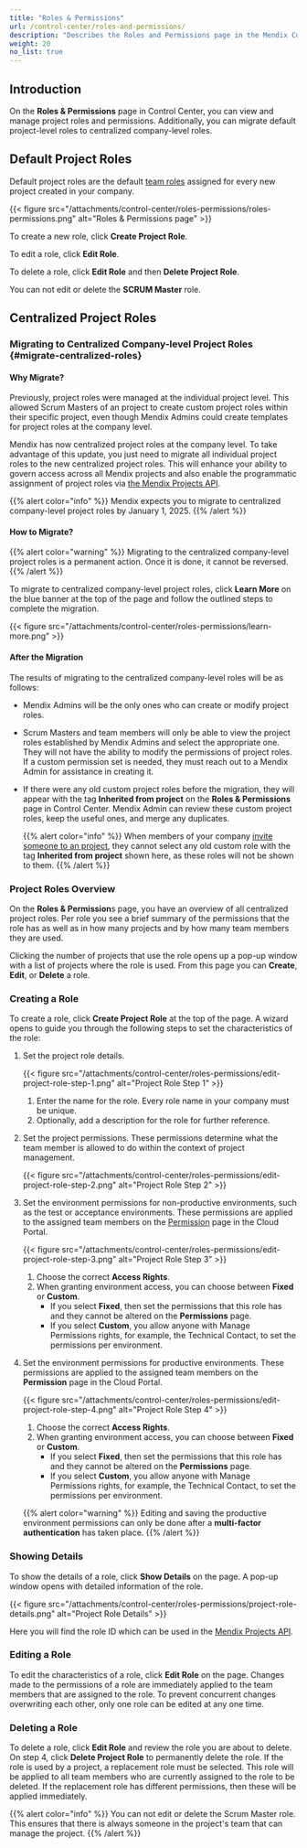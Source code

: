 ```yaml
---
title: "Roles & Permissions"
url: /control-center/roles-and-permissions/
description: "Describes the Roles and Permissions page in the Mendix Control Center."
weight: 20
no_list: true
---
```


## Introduction

On the **Roles & Permissions** page in Control Center, you can view and manage project roles and permissions. Additionally, you can migrate default project-level roles to centralized company-level roles.

## Default Project Roles

Default project roles are the default [team roles](/developerportal/general/app-roles/#team-roles) assigned for every new project created in your company.

{{< figure src="/attachments/control-center/roles-permissions/roles-permissions.png"  alt="Roles & Permissions page" >}}

To create a new role, click **Create Project Role**.

To edit a role, click **Edit Role**.

To delete a role, click **Edit Role** and then **Delete Project Role**.

You can not edit or delete the **SCRUM Master** role.

## Centralized Project Roles

### Migrating to Centralized Company-level Project Roles {#migrate-centralized-roles}

#### Why Migrate?

Previously, project roles were managed at the individual project level. This allowed Scrum Masters of an project to create custom project roles within their specific project, even though Mendix Admins could create templates for project roles at the company level.

Mendix has now centralized project roles at the company level. To take advantage of this update, you just need to migrate all individual project roles to the new centralized project roles. This will enhance your ability to govern access across all Mendix projects and also enable the programmatic assignment of project roles via [the Mendix Projects API](/apidocs-mxsdk/apidocs/projects-api/).

{{% alert color="info" %}}
Mendix expects you to migrate to centralized company-level project roles by January 1, 2025.
{{% /alert %}}

#### How to Migrate?

{{% alert color="warning" %}}
Migrating to the centralized company-level project roles is a permanent action. Once it is done, it cannot be reversed.
{{% /alert %}}

To migrate to centralized company-level project roles, click **Learn More** on the blue banner at the top of the page and follow the outlined steps to complete the migration.

{{< figure src="/attachments/control-center/roles-permissions/learn-more.png"  >}}

#### After the Migration

The results of migrating to the centralized company-level roles will be as follows:

* Mendix Admins will be the only ones who can create or modify project roles.

* Scrum Masters and team members will only be able to view the project roles established by Mendix Admins and select the appropriate one. They will not have the ability to modify the permissions of project roles. If a custom permission set is needed, they must reach out to a Mendix Admin for assistance in creating it.

* If there were any old custom project roles before the migration, they will appear with the tag **Inherited from project** on the **Roles & Permissions** page in Control Center. Mendix Admin can review these custom project roles, keep the useful ones, and merge any duplicates.

  {{% alert color="info" %}}
  When members of your company  [invite someone to an project](/developerportal/general/team/#inviting), they cannot select any old custom role with the tag **Inherited from project** shown here, as these roles will not be shown to them.
  {{% /alert %}} 

### Project Roles Overview

On the **Roles & Permission**s page, you have an overview of all centralized project roles. Per role you see a brief summary of the permissions that the role has as well as in how many projects and by how many team members they are used.

Clicking the number of projects that use the role opens up a pop-up window with a list of projects where the role is used. From this page you can **Create**, **Edit**, or **Delete** a role.

### Creating a Role

To create a role, click **Create Project Role** at the top of the page. A wizard opens to guide you through the following steps to set the characteristics of the role:

1. Set the project role details. 

   {{< figure src="/attachments/control-center/roles-permissions/edit-project-role-step-1.png" alt="Project Role Step 1" >}}

   1. Enter the name for the role. Every role name in your company must be unique.
   2. Optionally, add a description for the role for further reference.

2. Set the project permissions. These permissions determine what the team member is allowed to do within the context of project management.

   {{< figure src="/attachments/control-center/roles-permissions/edit-project-role-step-2.png" alt="Project Role Step 2" >}}

3. Set the environment permissions for non-productive environments, such as the test or acceptance environments. These permissions are applied to the assigned team members on the [Permission](/developerportal/deploy/environments/#permissions) page in the Cloud Portal.

   {{< figure src="/attachments/control-center/roles-permissions/edit-project-role-step-3.png" alt="Project Role Step 3" >}}

   1. Choose the correct **Access Rights**.
   2. When granting environment access, you can choose between **Fixed** or **Custom**. 
      * If you select **Fixed**, then set the permissions that this role has and they cannot be altered on the **Permissions** page.
      * If you select **Custom**, you allow anyone with Manage Permissions rights, for example, the Technical Contact, to set the permissions per environment.

4. Set the environment permissions for productive environments. These permissions are applied to the assigned team members on the **Permission** page in the Cloud Portal.

   {{< figure src="/attachments/control-center/roles-permissions/edit-project-role-step-4.png" alt="Project Role Step 4" >}}

   1. Choose the correct **Access Rights**.
   2. When granting environment access, you can choose between **Fixed** or **Custom**. 
      * If you select **Fixed**, then set the permissions that this role has and they cannot be altered on the **Permissions** page.
      * If you select **Custom**, you allow anyone with Manage Permissions rights, for example, the Technical Contact, to set the permissions per environment.

   {{% alert color="warning" %}}
   Editing and saving the productive environment permissions can only be done after a **multi-factor authentication** has taken place.
   {{% /alert %}}

### Showing Details

To show the details of a role, click **Show Details** on the page. A pop-up window opens with detailed information of the role.

{{< figure src="/attachments/control-center/roles-permissions/project-role-details.png" alt="Project Role Details" >}}

Here you will find the role ID which can be used in the [Mendix Projects API](/apidocs-mxsdk/apidocs/projects-api/).

### Editing a Role

To edit the characteristics of a role, click **Edit Role** on the page.
Changes made to the permissions of a role are immediately applied to the team members that are assigned to the role.
To prevent concurrent changes overwriting each other, only one role can be edited at any one time.

### Deleting a Role

To delete a role, click **Edit Role** and review the role you are about to delete.
On step 4, click **Delete Project Role** to permanently delete the role.
If the role is used by a project, a replacement role must be selected. This role will be applied to all team members who are currently assigned to the role to be deleted. If the replacement role has different permissions, then these will be applied immediately.

{{% alert color="info" %}}
You can not edit or delete the Scrum Master role. This ensures that there is always someone in the project's team that can manage the project.
{{% /alert %}}
